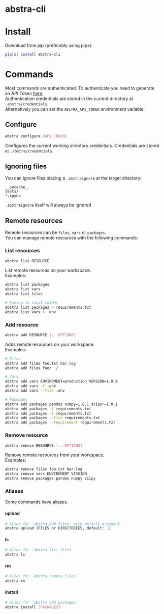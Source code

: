# abstra-cli

# Install
Download from pip (preferably using pipx):
```sh
pip[x] install abstra-cli
```

# Commands

Most commands are authenticated. To authenticate you need to generate an API Token [here](https://forms.abstra.run/737986ce-a8ed-4c7b-bd7e-5f0b11331b66).   
Authentication credentials are stored in the current directory at `.abstra/credentials`.   
Alternatively you can set the `ABSTRA_API_TOKEN` environment variable.   

## Configure
``` sh
abstra configure [API_TOKEN]
```
Configures the current working directory credentials. Credentials are stored at `.abstra/credentials`.   

## Ignoring files

You can ignore files placing a `.abstraignore` at the target directory:
```
__pycache__
tests/
*.ipynb
```

`.abstraignore` itself will always be ignored

## Remote resources

Remote resources can be `files`, `vars` or `packages`.   
You can manage remote resources with the following commands:

### List resources
``` sh
abstra list RESOURCE
```
List remote resources on your workspace.   
Examples:
``` sh
abstra list packages
abstra list vars
abstra list files

# Saving to local folder
abstra list packages > requirements.txt
abstra list vars > .env
```

### Add resource
``` sh
abstra add RESOURCE [...OPTIONS]
```
Adds remote resources on your workspace.   
Examples:
``` sh
# Files
abstra add files foo.txt bar.log
abstra add files foo/ ./

# Vars
abstra add vars ENVIROMENT=production VERSION=1.0.0
abstra add vars -f .env
abstra add vars --file .env

# Packages
abstra add packages pandas numpy=1.0.1 scipy>=1.0.1
abstra add packages -f requirements.txt
abstra add packages -r requirements.txt
abstra add packages --file requirements.txt
abstra add packages --requirement requirements.txt
```

### Remove resource
``` sh
abstra remove RESOURCE [...OPTIONS]
```
Remove remote resources from your workspace.   
Examples:
``` sh
abstra remove files foo.txt bar.log
abstra remove vars ENVIROMENT VERSION
abstra remove packages pandas numpy scipy
```

### Aliases
Some commands have aliases.   

#### upload
``` sh
# Alias for `abstra add files` with default argument `.`
abstra upload [FILES or DIRECTORIES, default: .]
```

#### ls
``` sh
# Alias for `abstra list files`
abstra ls
```

#### rm
``` sh
# Alias for `abstra remove files`
abstra rm
```

#### install
``` sh
# Alias for `abstra add packages`
abstra install [PACKAGES]
```
